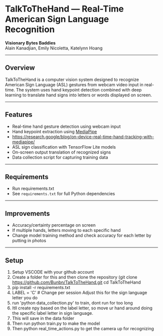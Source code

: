 # TalkToTheHand — Real-Time American Sign Language Recognition

**Visionary Bytes Baddies**  
Alain Kanadjian, Emily Nicoletta, Katelynn Hoang

---

## Overview

TalkToTheHand is a computer vision system designed to recognize American Sign Language (ASL) gestures from webcam video input in real-time. The system uses hand keypoint detection combined with deep learning to translate hand signs into letters or words displayed on screen.

---

## Features

- Real-time hand gesture detection using webcam input
- Hand keypoint extraction using [MediaPipe](https://mediapipe.dev/)
- https://research.google/blog/on-device-real-time-hand-tracking-with-mediapipe/ 
- ASL sign classification with TensorFlow Lite models
- On-screen output translation of recognized signs
- Data collection script for capturing training data

---

## Requirements
- Run requirements.txt
- See `requirements.txt` for full Python dependencies
  
---

## Improvements
- Accuracy/certainty percentage on screen
- If multiple hands, letters moving to each specific hand
- Change model training method and check accuracy for each letter by putting in photos 

---

## Setup

1. Setup VSCODE with your github account
2. Create a folder for this and then clone the repository (git clone https://github.com/Bunbn/TalkToTheHand.git
   cd TalkToTheHand
3. pip install -r requirements.txt
4. LABEL = 'C'  # Change per session Adjust this for the sign language letter you do
5. run 'python data_collection.py' to train, dont run for too long
6. Itll create npy based on the label letter, so move ur hand around doing the specific label letter in sign language.
7. This will save in the data folder
8. Then run python train.py to make the model
9. Then python real_time_actions.py to get the camera up for recognizing

